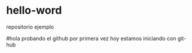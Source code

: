 # hello-word
repositorio ejemplo 

#hola probando el github por primera vez
hoy estamos iniciando con git-hub
